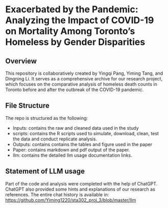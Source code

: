 # Exacerbated by the Pandemic: Analyzing the Impact of COVID-19 on Mortality Among Toronto’s Homeless by Gender Disparities
## Overview
This repository is collaboratively created by Yingqi Pang, Yiming Tang, and Dingning Li. It serves as a comprehensive archive for our research project, which focuses on the comparative analysis of homeless death counts in Toronto before and after the outbreak of the COVID-19 pandemic. 

## File Structure
The repo is structured as the following:
* Inputs: contains the raw and cleaned data used in the study 
* scripts: contains the R scripts used to simulate, download, clean, test the data and conduct replicate analysis. 
* Outputs: contains contains the tables and figure used in the paper 
* Paper: contains markdown and pdf output of the paper. 
* llm: contains the detailed llm usage documentation links.

## Statement of LLM usage
Part of the code and analysis were completed with the help of ChatGPT. ChatGPT also provided some hints and explanations of our research as references. The entire chat history is available in: https://github.com/Yiming1220/sta302_proj_3/blob/master/llm
